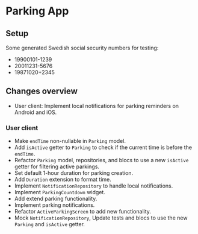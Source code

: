 # Parking App

## Setup

Some generated Swedish social security numbers for testing:

- 19900101-1239
- 20011231-5676
- 19871020+2345

## Changes overview

- User client: Implement local notifications for parking reminders on Android and iOS.

### User client

- Make `endTime` non-nullable in `Parking` model.
- Add `isActive` getter to `Parking` to check if the current time is before the `endTime`.
- Refactor `Parking` model, repositories, and blocs to use a new `isActive` getter for filtering
  active parkings.
- Set default 1-hour duration for parking creation.
- Add `Duration` extension to format time.
- Implement `NotificationRepository` to handle local notifications.
- Implement `ParkingCountdown` widget.
- Add extend parking functionality.
- Implement parking notifications.
- Refactor `ActiveParkingScreen` to add new functionality.
- Mock `NotificationRepository`, Update tests and blocs to use the new `Parking` and `isActive`
  getter.
